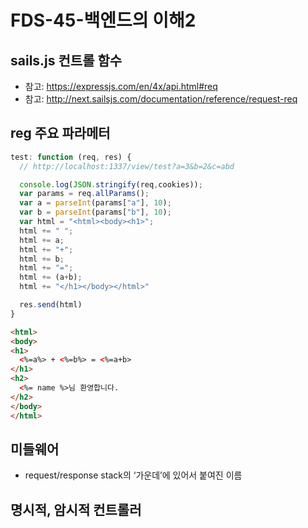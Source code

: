 FDS-45-백엔드의 이해2
========

## sails.js 컨트롤 함수
- 참고: <https://expressjs.com/en/4x/api.html#req>
- 참고: <http://next.sailsjs.com/documentation/reference/request-req>

## reg 주요 파라메터
```js
test: function (req, res) {
  // http://localhost:1337/view/test?a=3&b=2&c=abd

  console.log(JSON.stringify(req,cookies));
  var params = req.allParams();
  var a = parseInt(params["a"], 10);
  var b = parseInt(params["b"], 10);
  var html = "<html><body><h1>";
  html += " ";
  html += a;
  html += "+";
  html += b;
  html += "=";
  html += (a+b);
  html += "</h1></body></html>"

  res.send(html)
}
```

```html
<html>
<body>
<h1>
  <%=a%> + <%=b%> = <%=a+b>
</h1>
<h2>
  <%= name %>님 환영합니다.
</h2>
</body>
</html>
```

## 미들웨어
- request/response stack의 ‘가운데’에 있어서 붙여진 이름

## 명시적, 암시적 컨트롤러
